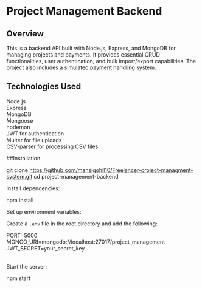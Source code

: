 # Project Management Backend

## Overview

This is a backend API built with Node.js, Express, and MongoDB for managing projects and payments. It provides essential CRUD functionalities, user authentication, and bulk import/export capabilities. The project also includes a simulated payment handling system.

## Technologies Used
Node.js<br>
Express<br>
MongoDB<br>
Mongoose<br>
nodemon<br>
JWT for authentication<br>
Multer for file uploads<br>
CSV-parser for processing CSV files


##Installation

   git clone https://github.com/mansigohil10/Freelancer-project-managment-system.git
   cd project-management-backend

   Install dependencies:

   npm install

   
<p>Set up environment variables:</p>
<p>Create a <code>.env</code> file in the root directory and add the following:</p>
PORT=5000</br>
MONGO_URI=mongodb://localhost:27017/project_management</br>
JWT_SECRET=your_secret_key<br/></br>

<p>Start the server:</p>
npm start


